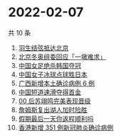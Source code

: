 # 2022-02-07

共 10 条

<!-- BEGIN ZHIHUSEARCH -->
<!-- 最后更新时间 Mon Feb 07 2022 00:11:15 GMT+0800 (China Standard Time) -->
1. [羽生结弦抵达北京](https://www.zhihu.com/search?q=羽生结弦)
1. [北京冬奥组委回应「一墩难求」](https://www.zhihu.com/search?q=冰墩墩)
1. [中国女足绝杀韩国夺冠](https://www.zhihu.com/search?q=中国女足)
1. [中国女子冰球点球胜日本](https://www.zhihu.com/search?q=冰球)
1. [广西新增本土确诊病例 6 例](https://www.zhihu.com/search?q=广西疫情)
1. [中国短道速滑夺得首金](https://www.zhihu.com/search?q=短道速滑)
1. [00 后苏翊鸣完美表现晋级](https://www.zhihu.com/search?q=苏翊鸣)
1. [詹姆斯复出湖人加时险胜](https://www.zhihu.com/search?q=湖人)
1. [假期最后一天你返程顺利吗](https://www.zhihu.com/search?q=返程)
1. [香港新增 351 例新冠肺炎确诊病例](https://www.zhihu.com/search?q=香港疫情)
<!-- END ZHIHUSEARCH -->
